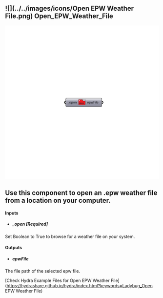 ## ![](../../images/icons/Open EPW Weather File.png) Open_EPW_Weather_File

![](../../images/components/Open_EPW_Weather_File.png)

Use this component to open an .epw weather file from a location on your computer.
 -
 

#### Inputs
* ##### _open [Required]
Set Boolean to True to browse for a weather file on your system.

#### Outputs
* ##### epwFile
The file path of the selected epw file.


[Check Hydra Example Files for Open EPW Weather File](https://hydrashare.github.io/hydra/index.html?keywords=Ladybug_Open EPW Weather File)